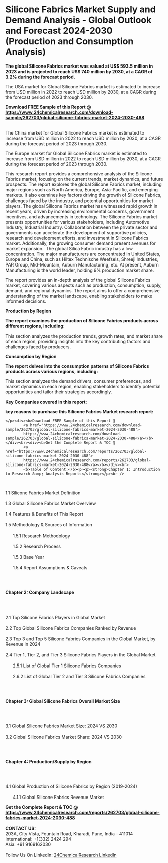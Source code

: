 <h1>Silicone Fabrics Market Supply and Demand Analysis - Global Outlook and Forecast 2024-2030 (Production and Consumption Analysis)</h1><p><strong>The global Silicone Fabrics market was valued at US$ 593.5 million in 2023 and is projected to reach US$ 740 million by 2030, at a CAGR of 3.2% during the forecast period.</strong></p><p>
</p><p>The USA market for Global Silicone Fabrics market is estimated to increase from USD million in 2022 to reach USD million by 2030, at a CAGR during the forecast period of 2023 through 2030.</p><div><b>Download FREE Sample of this Report @ 
            <a href="https://www.24chemicalresearch.com/download-sample/262703/global-silicone-fabrics-market-2024-2030-488">
            https://www.24chemicalresearch.com/download-sample/262703/global-silicone-fabrics-market-2024-2030-488</a></b></div><br><p>
</p><p>The China market for Global Silicone Fabrics market is estimated to increase from USD million in 2022 to reach USD million by 2030, at a CAGR during the forecast period of 2023 through 2030.</p><p>
</p><p>The Europe market for Global Silicone Fabrics market is estimated to increase from USD million in 2022 to reach USD million by 2030, at a CAGR during the forecast period of 2023 through 2030.</p><p>
</p><p>This research report provides a comprehensive analysis of the Silicone Fabrics market, focusing on the current trends, market dynamics, and future prospects. The report explores the global Silicone Fabrics market, including major regions such as North America, Europe, Asia-Pacific, and emerging markets. It also examines key factors driving the growth of Silicone Fabrics, challenges faced by the industry, and potential opportunities for market players. The global Silicone Fabrics market has witnessed rapid growth in recent years, driven by increasing environmental concerns, government incentives, and advancements in technology. The Silicone Fabrics market presents opportunities for various stakeholders, including Automotive Industry, Industrial Industry. Collaboration between the private sector and governments can accelerate the development of supportive policies, research and development efforts, and investment in Silicone Fabrics market. Additionally, the growing consumer demand present avenues for market expansion.  The global Silica Fabric industry has a low concentration. The major manufacturers are concentrated in United States, Europe and China, such as Hiltex Technische Weefsels, Shreeji Industries, PAR Group, Mid-Mountain, Auburn Manufacturing, etc. At present, Auburn Manufacturing is the world leader, holding 9% production market share.</p><p>
</p><p>The report provides an in-depth analysis of the global Silicone Fabrics market, covering various aspects such as production, consumption, supply, demand, and regional dynamics. The report aims to offer a comprehensive understanding of the market landscape, enabling stakeholders to make informed decisions.</p><p>
</p><p><strong>Production by Region</strong></p><p>
</p><p><strong>The report examines the production of Silicone Fabrics products across different regions, including:</strong></p><p>
</p><p>
</p><p>This section analyzes the production trends, growth rates, and market share of each region, providing insights into the key contributing factors and challenges faced by producers.</p><p>
</p><p><strong>Consumption by Region</strong></p><p>
</p><p><strong>The report delves into the consumption patterns of Silicone Fabrics products across various regions, including:</strong></p><p>
</p><p>
</p><p>This section analyzes the demand drivers, consumer preferences, and market dynamics in each region, enabling stakeholders to identify potential opportunities and tailor their strategies accordingly.</p><p>
<strong>Key Companies covered in this report:</strong></p><p>
</p><p>
</p><p><strong>key reasons to purchase this Silicone Fabrics Market research report:</strong></p><p>

	</p><div><b>Download FREE Sample of this Report @ 
            <a href="https://www.24chemicalresearch.com/download-sample/262703/global-silicone-fabrics-market-2024-2030-488">
            https://www.24chemicalresearch.com/download-sample/262703/global-silicone-fabrics-market-2024-2030-488</a></b></div><br><div><b>Get the Complete Report & TOC @ 
            <a href="https://www.24chemicalresearch.com/reports/262703/global-silicone-fabrics-market-2024-2030-488">
            https://www.24chemicalresearch.com/reports/262703/global-silicone-fabrics-market-2024-2030-488</a></b></div><br>
            <b>Table of Content:</b><p><p><strong>Chapter 1: Introduction to Research &amp; Analysis Reports</strong></p><br />
<br />
<p>1.1 Silicone Fabrics Market Definition<br /><br />
1.3 Global Silicone Fabrics Market Overview<br /><br />
1.4 Features &amp; Benefits of This Report<br /><br />
1.5 Methodology &amp; Sources of Information<br /><br />
&nbsp;&nbsp;&nbsp;&nbsp;&nbsp; 1.5.1 Research Methodology<br /><br />
&nbsp;&nbsp;&nbsp;&nbsp;&nbsp; 1.5.2 Research Process<br /><br />
&nbsp;&nbsp;&nbsp;&nbsp;&nbsp; 1.5.3 Base Year<br /><br />
&nbsp;&nbsp;&nbsp;&nbsp;&nbsp; 1.5.4 Report Assumptions &amp; Caveats</p><br />
<br />
<p><strong>Chapter 2: Company Landscape</strong></p><br />
<br />
<p>2.1 Top Silicone Fabrics Players in Global Market<br /><br />
2.2 Top Global Silicone Fabrics Companies Ranked by Revenue<br /><br />
2.3 Top 3 and Top 5 Silicone Fabrics Companies in the Global Market, by Revenue in 2024<br /><br />
2.4 Tier 1, Tier 2, and Tier 3 Silicone Fabrics Players in the Global Market<br /><br />
&nbsp;&nbsp;&nbsp;&nbsp;&nbsp; 2.5.1 List of Global Tier 1 Silicone Fabrics Companies<br /><br />
&nbsp;&nbsp;&nbsp;&nbsp;&nbsp; 2.6.2 List of Global Tier 2 and Tier 3 Silicone Fabrics Companies</p><br />
<br />
<p><strong>Chapter 3: Global Silicone Fabrics Overall Market Size</strong></p><br />
<br />
<p>3.1 Global Silicone Fabrics Market Size: 2024 VS 2030<br /><br />
3.2 Global Silicone Fabrics Market Share: 2024 VS 2030</p><br />
<br />
<p><strong>Chapter 4: Production/Supply by Region</strong></p><br />
<br />
<p>4.1 Global Production of Silicone Fabrics by Region (2019-2024)<br /><br />
&nbsp;&nbsp;&nbsp;&nbsp;&nbsp; 4.1.1 Global Silicone Fabrics Revenue Market </p><div><b>Get the Complete Report & TOC @ 
            <a href="https://www.24chemicalresearch.com/reports/262703/global-silicone-fabrics-market-2024-2030-488">
            https://www.24chemicalresearch.com/reports/262703/global-silicone-fabrics-market-2024-2030-488</a></b></div><br><b>CONTACT US:</b><br>
            203A, City Vista, Fountain Road, Kharadi, Pune, India - 411014<br>
            International: +1(332) 2424 294<br>
            Asia: +91 9169162030 <br><br>
            Follow Us On LinkedIn: <a href="https://www.linkedin.com/company/24chemicalresearch/">24ChemicalResearch LinkedIn</a>